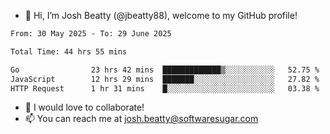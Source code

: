 - 👋 Hi, I’m Josh Beatty (@jbeatty88), welcome to my GitHub profile!

<!--START_SECTION:waka-->

```txt
From: 30 May 2025 - To: 29 June 2025

Total Time: 44 hrs 55 mins

Go                23 hrs 42 mins  █████████████▒░░░░░░░░░░░   52.75 %
JavaScript        12 hrs 29 mins  ███████░░░░░░░░░░░░░░░░░░   27.82 %
HTTP Request      1 hr 31 mins    █░░░░░░░░░░░░░░░░░░░░░░░░   03.38 %
```

<!--END_SECTION:waka-->

- 💞️ I would love to collaborate!
- 📫 You can reach me at josh.beatty@softwaresugar.com

<!---
jbeatty88/jbeatty88 is a ✨ special ✨ repository because its `README.md` (this file) appears on your GitHub profile.
You can click the Preview link to take a look at your changes.
--->
